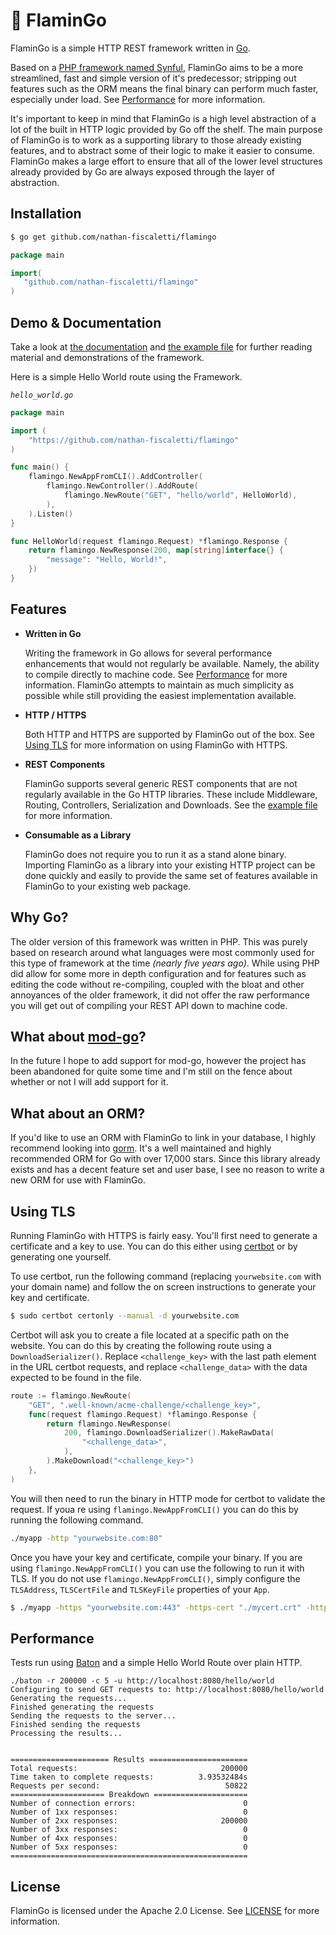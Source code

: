 # 🦩  FlaminGo

FlaminGo is a simple HTTP REST framework written in [Go](https://golang.org).

Based on a [PHP framework named Synful](https://github.com/nathan-fiscaletti/synful), FlaminGo aims to be a more streamlined, fast and simple version of it's predecessor; stripping out features such as the ORM means the final binary can perform much faster, especially under load. See [Performance](#performance) for more information.

It's important to keep in mind that FlaminGo is a high level abstraction of a lot of the built in HTTP logic provided by Go off the shelf. The main purpose of FlaminGo is to work as a supporting library to those already existing features, and to abstract some of their logic to make it easier to consume. FlaminGo makes a large effort to ensure that all of the lower level structures already provided by Go are always exposed through the layer of abstraction.

## Installation

```sh
$ go get github.com/nathan-fiscaletti/flamingo
```

```go
package main

import(
   "github.com/nathan-fiscaletti/flamingo"
)
```

## Demo & Documentation

Take a look at [the documentation](https://godoc.org/github.com/nathan-fiscaletti/flamingo/) and [the example file](./example/main.go) for further reading material and demonstrations of the framework.

Here is a simple Hello World route using the Framework.

_`hello_world.go`_
```go
package main

import (
    "https://github.com/nathan-fiscaletti/flamingo"
)

func main() {
    flamingo.NewAppFromCLI().AddController(
        flamingo.NewController().AddRoute(
            flamingo.NewRoute("GET", "hello/world", HelloWorld),
        ),
    ).Listen()
}

func HelloWorld(request flamingo.Request) *flamingo.Response {
    return flamingo.NewResponse(200, map[string]interface{} {
        "message": "Hello, World!",
    })
}
```

## Features

- **Written in Go**

  Writing the framework in Go allows for several performance enhancements that would not regularly be available. Namely, the ability to compile directly to machine code. See [Performance](#performance) for more information. FlaminGo attempts to maintain as much simplicity as possible while still providing the easiest implementation available.

- **HTTP / HTTPS**

   Both HTTP and HTTPS are supported by FlaminGo out of the box. See [Using TLS](#using-tls) for more information on using FlaminGo with HTTPS.

- **REST Components**

   FlaminGo supports several generic REST components that are not regularly available in the Go HTTP libraries. These include Middleware, Routing, Controllers, Serialization and Downloads. See the [example file](./example/main.go) for more information.
   
- **Consumable as a Library**

   FlaminGo does not require you to run it as a stand alone binary. Importing FlaminGo as a library into your existing HTTP project can be done quickly and easily to provide the same set of features available in FlaminGo to your existing web package.

## Why Go?

The older version of this framework was written in PHP. This was purely based on research around what languages were most commonly used for this type of framework at the time _(nearly five years ago)_. While using PHP did allow for some more in depth configuration and for features such as editing the code without re-compiling, coupled with the bloat and other annoyances of the older framework, it did not offer the raw performance you will get out of compiling your REST API down to machine code.

## What about [mod-go](https://github.com/idaunis/mod_go)?

In the future I hope to add support for mod-go, however the project has been abandoned for quite some time and I'm still on the fence about whether or not I will add support for it.

## What about an ORM?

If you'd like to use an ORM with FlaminGo to link in your database, I highly recommend looking into [gorm](https://github.com/jinzhu/gorm). It's a well maintained and highly recommended ORM for Go with over 17,000 stars. Since this library already exists and has a decent feature set and user base, I see no reason to write a new ORM for use with FlaminGo.

## Using TLS

Running FlaminGo with HTTPS is fairly easy. You'll first need to generate a certificate and a key to use. You can do this either using [certbot](https://certbot.eff.org/) or by generating one yourself.

To use certbot, run the following command (replacing `yourwebsite.com` with your domain name) and follow the on screen instructions to generate your key and certificate.

```sh
$ sudo certbot certonly --manual -d yourwebsite.com
```

Certbot will ask you to create a file located at a specific path on the website. You can do this by creating the following route using a `DownloadSerializer()`. Replace `<challenge_key>` with the last path element in the URL certbot requests, and replace `<challenge_data>` with the data expected to be found in the file.

```go
route := flamingo.NewRoute(
    "GET", ".well-known/acme-challenge/<challenge_key>",
    func(request flamingo.Request) *flamingo.Response {
        return flamingo.NewResponse(
            200, flamingo.DownloadSerializer().MakeRawData(
                "<challenge_data>",
            ),
        ).MakeDownload("<challenge_key>")
    },
)
```

You will then need to run the binary in HTTP mode for certbot to validate the request. If youa re using `flamingo.NewAppFromCLI()` you can do this by running the following command.

```sh
./myapp -http "yourwebsite.com:80"
```

Once you have your key and certificate, compile your binary. If you are using `flamingo.NewAppFromCLI()` you can use the following to run it with TLS. If you do not use `flamingo.NewAppFromCLI()`, simply configure the `TLSAddress`, `TLSCertFile` and `TLSKeyFile` properties of your `App`.

```sh
$ ./myapp -https "yourwebsite.com:443" -https-cert "./mycert.crt" -https-key "./mykey.key"
```

## Performance

Tests run using [Baton](https://github.com/americanexpress/baton) and a simple Hello World Route over plain HTTP.

```
./baton -r 200000 -c 5 -u http://localhost:8080/hello/world
Configuring to send GET requests to: http://localhost:8080/hello/world
Generating the requests...
Finished generating the requests
Sending the requests to the server...
Finished sending the requests
Processing the results...


====================== Results ======================
Total requests:                                200000
Time taken to complete requests:          3.93532484s
Requests per second:                            50822
===================== Breakdown =====================
Number of connection errors:                        0
Number of 1xx responses:                            0
Number of 2xx responses:                       200000
Number of 3xx responses:                            0
Number of 4xx responses:                            0
Number of 5xx responses:                            0
=====================================================
```

## License

FlaminGo is licensed under the Apache 2.0 License. See [LICENSE](./LICENSE) for more information.
